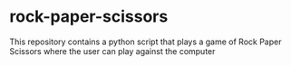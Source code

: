 # rock-paper-scissors
This repository contains a python script that plays a game of Rock Paper Scissors where the user can play against the computer
